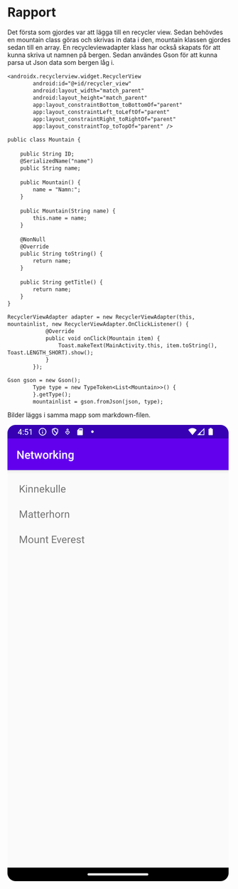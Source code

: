 
# Rapport
Det första som gjordes var att lägga till en recycler view. 
Sedan behövdes en mountain class göras och skrivas in data i den, mountain klassen gjordes sedan till en array.
En recycleviewadapter klass har också skapats för att kunna skriva ut namnen på bergen. Sedan användes Gson för att kunna parsa ut Json data som bergen låg i.

```
<androidx.recyclerview.widget.RecyclerView
        android:id="@+id/recycler_view"
        android:layout_width="match_parent"
        android:layout_height="match_parent"
        app:layout_constraintBottom_toBottomOf="parent"
        app:layout_constraintLeft_toLeftOf="parent"
        app:layout_constraintRight_toRightOf="parent"
        app:layout_constraintTop_toTopOf="parent" />
```

```
public class Mountain {

    public String ID;
    @SerializedName("name")
    public String name;

    public Mountain() {
        name = "Namn:";
    }

    public Mountain(String name) {
        this.name = name;
    }

    @NonNull
    @Override
    public String toString() {
        return name;
    }

    public String getTitle() {
        return name;
    }
}
```

```
RecyclerViewAdapter adapter = new RecyclerViewAdapter(this, mountainlist, new RecyclerViewAdapter.OnClickListener() {
            @Override
            public void onClick(Mountain item) {
                Toast.makeText(MainActivity.this, item.toString(), Toast.LENGTH_SHORT).show();
            }
        });
```
```
Gson gson = new Gson();
        Type type = new TypeToken<List<Mountain>>() {
        }.getType();
        mountainlist = gson.fromJson(json, type);
```

Bilder läggs i samma mapp som markdown-filen.

![](Berg.png)

